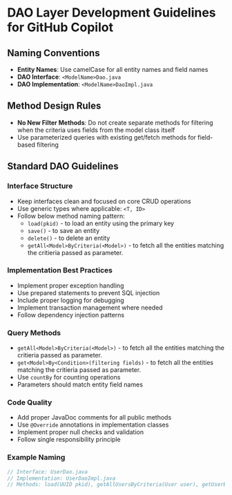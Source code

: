 # DAO Layer Development Guidelines for GitHub Copilot

## Naming Conventions
- **Entity Names**: Use camelCase for all entity names and field names
- **DAO Interface**: `<ModelName>Dao.java`
- **DAO Implementation**: `<ModelName>DaoImpl.java`

## Method Design Rules
- **No New Filter Methods**: Do not create separate methods for filtering when the criteria uses fields from the model class itself
- Use parameterized queries with existing get/fetch methods for field-based filtering

## Standard DAO Guidelines

### Interface Structure
- Keep interfaces clean and focused on core CRUD operations
- Use generic types where applicable: `<T, ID>`
- Follow below method naming pattern:
    - `load(pkid)` - to load an entity using the primary key
    - `save()` - to save an entity
    - `delete()` - to delete an entity
    - `getAll<Model>ByCriteria(<Model>)` - to fetch all the entities matching the critieria passed as parameter.


### Implementation Best Practices
- Implement proper exception handling
- Use prepared statements to prevent SQL injection
- Include proper logging for debugging
- Implement transaction management where needed
- Follow dependency injection patterns

### Query Methods
- `getAll<Model>ByCriteria(<Model>)` - to fetch all the entities matching the critieria passed as parameter.
- `get<Model>By<Condition>(filtering fields)` - to fetch all the entities matching the critieria passed as parameter.
- Use `countBy` for counting operations
- Parameters should match entity field names

### Code Quality
- Add proper JavaDoc comments for all public methods
- Use `@Override` annotations in implementation classes
- Implement proper null checks and validation
- Follow single responsibility principle

### Example Naming
```java
// Interface: UserDao.java
// Implementation: UserDaoImpl.java
// Methods: load(UUID pkid), getAllUsersByCriteria(User user), getUserByName(String name) save(User user), delete(UUID pkid)
```